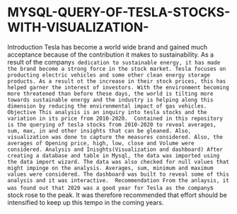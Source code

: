 # MYSQL-QUERY-OF-TESLA-STOCKS-WITH-VISUALIZATION-
Introduction
Tesla has become a world wide brand and gained much acceptance because of the contribution it makes to sustainability. As a result of the company`s dedication to sustainable energy, it has made the brand become a strong force in the stock market. Tesla focuses on producting electric vehicles and some other clean energy storage products. As a result ot the increase in their stock prices, this has helped garner the interest of investors. With the environment becoming more threatened than before these days, the world is tilting more towards sustainable energy and the industry is helping along this dimension by reducing the environmental impact of gas vehicles. 
Objective
This analysis is an inquiry into tesla stocks and the variation in its price from 2010-2020.  Contained in this repository is the querying of tesla stocks from 2010-2020 to reveal averages, sum, max, in and other insights that can be gleaned. Also, visualization was done to capture the measures considered. Also, the averages of Opening price, high, low, close and Volume were considered.
Analysis and Inisghts(Visualization and dashboard)
After creating a database and table in Mysql, the data was imported using the data import wizard. The data was also checked for null values that might impinge on the analysis. Averages, sum, minimum and maximum values were considered. The dashboard was built to reveal some of this analysis and it was interactive. 
Recommendation
From the anlaysis, it was found out that 2020 was a good year for Tesla as the company`s stock rose to the peak. It was therefore recommended that effort should be intensified to keep up this tempo in the coming years. 

